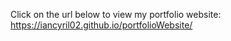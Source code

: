 Click on the url below to view my portfolio website: https://iancyril02.github.io/portfolioWebsite/
